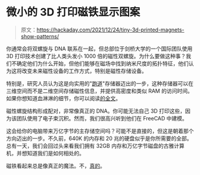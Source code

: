 # 微小的 3D 打印磁铁显示图案

> 原文：<https://hackaday.com/2021/12/24/tiny-3d-printed-magnets-show-patterns/>

你通常会将双螺旋与 DNA 联系在一起，但总部位于剑桥大学的一个国际团队使用 3D 打印技术创建了比人类头发小 1000 倍的磁性双螺旋。为什么要做这种事？我们不确定他们为什么开始，但他们能够在磁场中找到纳米尺度的拓扑特征，他们认为这将改变未来磁性设备的工作方式，特别是磁性存储设备。

特别是，研究人员认为这是向实用的"[跑道](https://en.wikipedia.org/wiki/Racetrack_memory)"存储器迈出的一步，这种存储器可以在三维空间而不是二维空间存储磁性信息，并提供高密度和类似 RAM 的访问时间。如果你想知道血淋淋的细节，你可以阅读[的全文](https://www.nature.com/articles/s41565-021-01027-7)。

磁性螺旋结构形成配对，非常像真正的 DNA。你可能无法自己 3D 打印这些，因为该团队使用了电子束沉积。然而，我们很高兴听到他们在 FreeCAD 中建模。

这会给你的电脑带来万亿字节的主存储空间吗？可能不是直接的，但这是朝着那个方向迈出的一步。不久前，640K 的内存和 20 兆的硬盘似乎是你所需要的全部。总有一天，我们会回过头来看我们拥有 32GB 内存和万亿字节磁盘的古雅计算机，并想知道我们是如何相处的。

磁铁看起来总是像真正的魔法。不，[真的](https://hackaday.com/2016/03/21/just-when-you-thought-magnets-werent-magic-magnets-are-mechanisms/)。